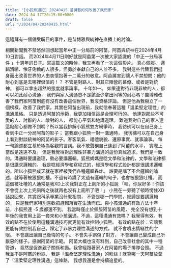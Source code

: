 ```yaml
---
title: "[小狐熊週記] 20240415 苗博雅如何改善了我們家"
date: 2024-04-17T20:15:00+0800
draft: false
url: "/2024/04/20240415.html"
---
```


這禮拜有一個備受矚目的事件，是苗博雅與統神在直播上的討論。

相關新聞我不禁悠然回想起當年中正一分局前的阿苗。阿苗與統神在2024年4月10日對話。
而2024年4月11日剛好就是阿苗第一次被大家認識的「中正一分局事件 」十週年的日子。寫這篇文的時候，我又再看了一次這個影片。
真心佩服。
邏輯清晰、伶牙俐齒的人很多，但勇於奉獻自己的人並不多。
我對這些代替我們挺身而出改善世界的人由衷懷抱著十二萬分的敬意。阿苗厲害到讓人不禁想問：他的耐心到底是去哪裡儲值的！？
不管是對路人、對其它陣營的幕僚、或者是對統神，
都可以拿出超然的態度就事論事。
十年如一。
如果連對待非親非故的人，都可以如此耐心溝通，
我們與家人溝通豈不是該至少拿出同等的耐心嗎？苗博雅改善了我們家阿苗到底有沒有改善這個世界，我沒資格評論。
但是他為我樹立了一個榜樣，改善了我們家。其實在阿苗出現前，我就信奉著這種「溫柔堅定理性」的溝通風格。
只是透過阿苗的示範，我更加相信這是合理可行的。
他連對那些不可愛的人、討厭的人、敵對的人，
都能心平氣和地講道理。
難道我對自己的家人連這點耐心都做不到嗎？所以當我排解小狐熊雙方紛爭時，
我彷彿可以在自己身上看到中正一分局阿苗的影子；
當我跟小狐熊一對一溝通時，
我彷彿可以在自己身上看到對談統神的阿苗的影子。客客氣氣、禮禮貌貌、還原事實、就事論事。
每一句論述都立基於極為客觀的言詞。我不敢聲稱自己達到了阿苗的水平，
實際上當然是遠遠不及。
但是我覺得對於理性非暴力溝通的這份真誠追求，我們是一致的。溝通時要講道理，勢必要講邏輯。狐熊媽媽是唸文學和法律的，文學和法律都是很講求邏輯的。
我是唸經濟學和寫程式的，經濟學和程式設計都是很講求邏輯的。所以小狐熊成天就在家裡被我們各種邏輯轟炸。
誰要是講了不合邏輯的論述，就等著被狠狠吐槽。不過有時講了太過有邏輯的句子，也會被狠狠吐槽。
而這個被吐槽的人通常是我XD上次我對正在上廁所的小狐說
「哇，你尿好多！你該不會從上次上完廁所之後就再也沒有上廁所了吧！」
小熊在一旁聽了頓時愣住XD話說回來，其實跟科系專業沒什麼相關，
不管是哪一門學問，總歸是要講邏輯的，
只是我們家特別喜歡把邏輯落實在生活而已。與小孩溝通的有效方法十年前，小狐熊連 -5 歲都還不到。
我當時僅止於佩服阿苗的風範， 完全沒有想到十年後的我會用上這一套來和小孩溝通。不過，這種溝通有效嗎？
我覺得有效。有效的點不在於使用這種溝通技巧就更能有效控制小狐熊。
有效的點在於：它讓我更能有效控制我自己。踩定了非暴力理性溝通的方式，
就不會噴出情緒性的字眼。
不會講出讓自己後悔的句子。
不會失手誤傷了對方，
不會讓自己變成自己所厭惡的樣子。感謝阿苗的示範。
阿苗大概也沒有料到，自己改善社會的其中一種管道，
竟然是促進親子關係和諧。我曾經跟著家人在阿苗的場子排隊合照。
不過我並不是阿苗的粉絲，
我是「溫柔堅定理性溝通」的粉絲！就算哪一天阿苗放棄了「溫柔堅定理性溝通」這條路，
我想我還是會持續追星的。

